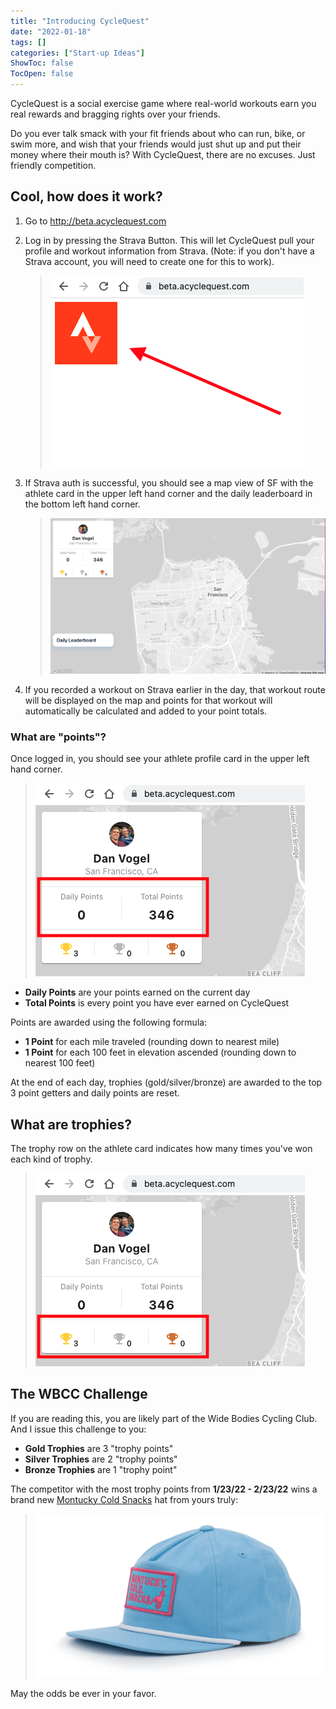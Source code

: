 ```yaml
---
title: "Introducing CycleQuest"
date: "2022-01-18"
tags: []
categories: ["Start-up Ideas"]
ShowToc: false
TocOpen: false
---
```


CycleQuest is a social exercise game where real-world workouts earn you
real rewards and bragging rights over your friends.

Do you ever talk smack with your fit friends about who can run, bike, or swim
more, and wish that your friends would just shut up and put their money where their mouth is? With CycleQuest, there are no excuses. Just friendly
competition.

## Cool, how does it work?

1. Go to http://beta.acyclequest.com

2. Log in by pressing the Strava Button. This will let CycleQuest pull your
   profile and workout information from Strava. (Note: if you don't have a
   Strava account, you will need to create one for this to work).

   > ![CycleQuest Login](../../cyclequest-login.png)

3. If Strava auth is successful, you should see a map view of SF with the
   athlete card in the upper left hand corner and the daily leaderboard in the
   bottom left hand corner.

   > ![Map View](../../full-view.png)

4. If you recorded a workout on Strava earlier in the day, that workout route
   will be displayed on the map and points for that workout will automatically
   be calculated and added to your point totals.

### What are "points"?

Once logged in, you should see your athlete profile card in the upper left
hand corner.

> ![Athlete Profile](../../athlete-points.png)

- **Daily Points** are your points earned on the current day
- **Total Points** is every point you have ever earned on CycleQuest

Points are awarded using the following formula:

- **1 Point** for each mile traveled (rounding down to nearest mile)
- **1 Point** for each 100 feet in elevation ascended (rounding down to nearest
  100 feet)

At the end of each day, trophies (gold/silver/bronze) are awarded to the top 3
point getters and daily points are reset.

## What are trophies?

The trophy row on the athlete card indicates how many times you've won each
kind of trophy.

> ![Athlete Trophies](../../athlete-trophies.png)

## The WBCC Challenge

If you are reading this, you are likely part of the Wide Bodies Cycling Club.
And I issue this challenge to you:

- **Gold Trophies** are 3 "trophy points"
- **Silver Trophies** are 2 "trophy points"
- **Bronze Trophies** are 1 "trophy point"

The competitor with the most trophy points from **1/23/22 - 2/23/22** wins
a brand new [Montucky Cold Snacks](https://montuckycoldsnacks.com/collections/all/products/who-doesnt-like-a-blue-and-pink-combo) hat from yours truly:

> ![Montucky Hat](../../Montucky-hat.png)

May the odds be ever in your favor.
